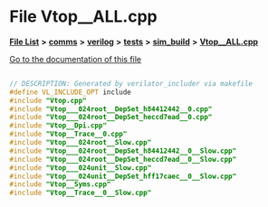 

# File Vtop\_\_ALL.cpp

[**File List**](files.md) **>** [**comms**](dir_15e9a61cbc095141a3f886f43eb6818f.md) **>** [**verilog**](dir_549b42112f6dc36cf8af5f13bada3f17.md) **>** [**tests**](dir_359bc3875cb3adaee3d3f269dbe0d6e4.md) **>** [**sim\_build**](dir_816ed350c72cf5de8127e0b7e8b74e54.md) **>** [**Vtop\_\_ALL.cpp**](Vtop____ALL_8cpp.md)

[Go to the documentation of this file](Vtop____ALL_8cpp.md)

```C++

// DESCRIPTION: Generated by verilator_includer via makefile
#define VL_INCLUDE_OPT include
#include "Vtop.cpp"
#include "Vtop___024root__DepSet_h84412442__0.cpp"
#include "Vtop___024root__DepSet_heccd7ead__0.cpp"
#include "Vtop__Dpi.cpp"
#include "Vtop__Trace__0.cpp"
#include "Vtop___024root__Slow.cpp"
#include "Vtop___024root__DepSet_h84412442__0__Slow.cpp"
#include "Vtop___024root__DepSet_heccd7ead__0__Slow.cpp"
#include "Vtop___024unit__Slow.cpp"
#include "Vtop___024unit__DepSet_hff17caec__0__Slow.cpp"
#include "Vtop__Syms.cpp"
#include "Vtop__Trace__0__Slow.cpp"

```

